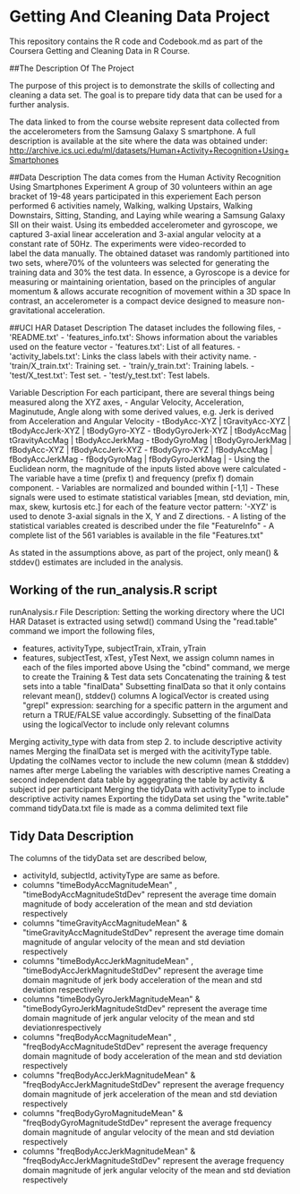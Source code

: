 Getting And Cleaning Data Project
=====================================================================================

This repository contains the R code and Codebook.md as part of the Coursera Getting and Cleaning Data in R Course.


##The Description Of The Project

The purpose of this project is to demonstrate the skills of collecting and cleaning a 
data set. The goal is to prepare tidy data that can be used for a further analysis.

The data linked to from the course website represent data collected from the accelerometers
from the Samsung Galaxy S smartphone. A full description is available at the site where the 
data was obtained under: 
http://archive.ics.uci.edu/ml/datasets/Human+Activity+Recognition+Using+Smartphones 


##Data Description
The data comes from the Human Activity Recognition Using Smartphones Experiment
A group of 30 volunteers within an age bracket of 19-48 years participated in this experiement 
Each person performed 6 activities namely, Walking, walking Upstairs, Walking Downstairs,
Sitting, Standing, and Laying while wearing a Samsung Galaxy SII on their waist. 
Using its embedded accelerometer and gyroscope, we captured 3-axial linear acceleration and 
3-axial angular velocity at a constant rate of 50Hz. The experiments were video-recorded to    
label the data manually. 
The obtained dataset was randomly partitioned into two sets, where70% of the volunteers was selected for generating the training data and 30% the test data.
In essence, a Gyroscope is a device for measuring or maintaining orientation, based on the 
principles of angular momentum & allows accurate recognition of movement within a 3D space
In contrast, an accelerometer is a compact device designed to measure non-gravitational
acceleration.

##UCI HAR Dataset Description
The dataset includes the following files,
     - 'README.txt'
     - 'features_info.txt': Shows information about the variables used on the feature vector
     - 'features.txt': List of all features.
     - 'activity_labels.txt': Links the class labels with their activity name.
     - 'train/X_train.txt': Training set.
     - 'train/y_train.txt': Training labels.
     - 'test/X_test.txt': Test set.
     - 'test/y_test.txt': Test labels.

Variable Description
For each participant, there are several things being measured along the XYZ axes,
     - Angular Velocity, Acceleration, Maginutude, Angle along with some derived values,
       e.g. Jerk is derived from Acceleration and Angular Velocity
        - tBodyAcc-XYZ | tGravityAcc-XYZ | tBodyAccJerk-XYZ | tBodyGyro-XYZ
        - tBodyGyroJerk-XYZ | tBodyAccMag | tGravityAccMag | tBodyAccJerkMag
        - tBodyGyroMag | tBodyGyroJerkMag | fBodyAcc-XYZ | fBodyAccJerk-XYZ
        - fBodyGyro-XYZ | fBodyAccMag | fBodyAccJerkMag
        - fBodyGyroMag | fBodyGyroJerkMag |
     - Using the Euclidean norm, the magnitude of the inputs listed above were calculated
     - The variable have a time (prefix t) and frequency (prefix f) domain component.
     - Variables are normalized and bounded within [-1,1]
     - These signals were used to estimate statistical variables [mean, std deviation, min, max, skew, 
       kurtosis etc.] for each of the feature vector pattern: '-XYZ' is used to denote 3-axial 
       signals in the X, Y and Z directions.
     - A listing of the statistical variables created is described under the file "FeatureInfo"
     - A complete list of the 561 variables is available in the file "Features.txt"

 As stated in the assumptions above, as part of the project, only mean() & stddev() estimates
 are included in the analysis.

## Working of the run_analysis.R script

runAnalysis.r File Description:
Setting the working directory where the UCI HAR Dataset is extracted using setwd() command
Using the "read.table" command we import the following files,
- features, activityType, subjectTrain, xTrain, yTrain
- features, subjectTest, xTest, yTest
Next, we assign column names in each of the files imported above
Using the "cbind" command, we merge to create the Training & Test data sets
Concatenating the training & test sets into a table "finalData"
Subsetting finalData so that it only contains relevant mean(), stddev() columns
A logicalVector is created using "grepl" expression: searching for a specific
pattern in the argument and return a TRUE/FALSE value accordingly.
Subsetting of the finalData using the logicalVector to include only relevant columns 

Merging activity_type with data from step 2. to include descriptive activity names 
Merging the finalData set is merged with the acitivityType table.
Updating the colNames vector to include the new column (mean & stdddev) names  after merge
Labeling the variables with descriptive names 
Creating a second independent data table by aggegrating the table by activity & subject id per participant
Merging the tidyData with activityType to include descriptive activity names
Exporting the tidyData set using the "write.table" command
tidyData.txt file is made as a comma delimited text file

## Tidy Data Description
The columns of the tidyData set are described below,
- activityId, subjectId, activityType are same as before.
- columns "timeBodyAccMagnitudeMean" , "timeBodyAccMagnitudeStdDev" represent the average
time domain magnitude of body acceleration of the mean and std deviation respectively
- columns "timeGravityAccMagnitudeMean" & "timeGravityAccMagnitudeStdDev" represent the 
average time domain magnitude of angular velocity of the mean and std deviation respectively
- columns "timeBodyAccJerkMagnitudeMean" , "timeBodyAccJerkMagnitudeStdDev" represent the 
average time domain magnitude of jerk body acceleration of the mean and std deviation respectively
- columns "timeBodyGyroJerkMagnitudeMean" & "timeBodyGyroJerkMagnitudeStdDev" represent the 
average time domain magnitude of jerk angular velocity of the mean and std deviationrespectively
- columns "freqBodyAccMagnitudeMean" , "freqBodyAccMagnitudeStdDev" represent the average
frequency domain magnitude of body acceleration of the mean and std deviation respectively
- columns "freqBodyAccJerkMagnitudeMean" & "freqBodyAccJerkMagnitudeStdDev" represent the 
average frequency domain magnitude of jerk acceleration of the mean and std deviation respectively
- columns "freqBodyGyroMagnitudeMean" & "freqBodyGyroMagnitudeStdDev" represent the 
average frequency domain magnitude of angular velocity of the mean and std deviation respectively
- columns "freqBodyAccJerkMagnitudeMean" & "freqBodyAccJerkMagnitudeStdDev" represent the 
average frequency domain magnitude of jerk angular velocity of the mean and std deviation respectively
